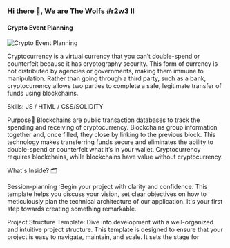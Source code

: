 ### Hi there 👋, We are The Wolfs #r2w3 ll
####  Crypto Event Planning
![ Crypto Event Planning](https://www.google.com/url?sa=i&url=https%3A%2F%2Fpixels.com%2Ffeatured%2Fpack-of-wolf-howling-at-the-moon-damien-adam.html&psig=AOvVaw3fJgFQNc1ls-1Eq4lQdazG&ust=1706184345296000&source=images&cd=vfe&opi=89978449&ved=0CBMQjRxqFwoTCJjhj5T-9YMDFQAAAAAdAAAAABAj)

Cryptocurrency is a virtual currency that you can’t double-spend or counterfeit because it has cryptography security. This form of currency is not distributed by agencies or governments, making them immune to manipulation. Rather than going through a third party, such as a bank, cryptocurrency allows two parties to complete a safe, legitimate transfer of funds using blockchains.

Skills: JS / HTML / CSS/SOLIDITY

Purpose🔭
   Blockchains are public transaction databases to track the spending and receiving of cryptocurrency. Blockchains group information together and, once filled, they close by linking to the previous block. This technology makes transferring funds secure and eliminates the ability to double-spend or counterfeit what it’s in your wallet. Cryptocurrency requires blockchains, while blockchains have value without cryptocurrency. 

What's Inside? 🗂️

Session-planning :Begin your project with clarity and confidence. This template helps you discuss your vision, 
set clear objectives on how to meticulously plan the technical architecture of our application. It's your first step towards creating something remarkable.

Project Structure Template: Dive into development with a well-organized and intuitive project structure. This template is designed to ensure that your project is easy to navigate, maintain, and scale. It sets the stage for 


